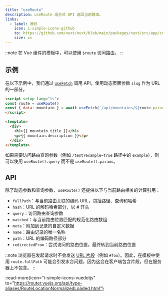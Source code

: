```yaml
---
title: "useRoute"
description: useRoute 组合式 API 返回当前路由。
links:
  - label: 源码
    icon: i-simple-icons-github
    to: https://github.com/nuxt/nuxt/blob/main/packages/nuxt/src/app/composables/router.ts
    size: xs
---
```


::note
在 Vue 组件的模板中，可以使用 `$route` 访问路由。
::

## 示例

在以下示例中，我们通过 [`useFetch`](/docs/api/composables/use-fetch) 调用 API，使用动态页面参数 `slug` 作为 URL 的一部分。

```html [~/pages/[slug\\].vue]
<script setup lang="ts">
const route = useRoute()
const { data: mountain } = await useFetch(`/api/mountains/${route.params.slug}`)
</script>

<template>
  <div>
    <h1>{{ mountain.title }}</h1>
    <p>{{ mountain.description }}</p>
  </div>
</template>
```

如果需要访问路由查询参数（例如 `/test?example=true` 路径中的 `example`），则可以使用 `useRoute().query` 而不是 `useRoute().params`。

## API

除了动态参数和查询参数，`useRoute()` 还提供以下与当前路由相关的计算引用：

- `fullPath`：与当前路由关联的编码 URL，包括路径、查询和哈希
- `hash`：URL 的解码哈希部分，以 # 开头
- `query`：访问路由查询参数
- `matched`：与当前路由位置匹配的规范化路由数组
- `meta`：附加到记录的自定义数据
- `name`：路由记录的唯一名称
- `path`：URL 的编码路径部分
- `redirectedFrom`：尝试访问的路由位置，最终转到当前路由位置

::note
浏览器在发起请求时不会发送 [URL 片段](https://url.spec.whatwg.org/#concept-url-fragment)（例如 `#foo`）。因此，在模板中使用 `route.fullPath` 可能会引发水合问题，因为这会在客户端包含片段，但在服务器上不包含。
::

:read-more{icon="i-simple-icons-vuedotjs" to="https://router.vuejs.org/api/type-aliases/RouteLocationNormalizedLoaded.html"}

